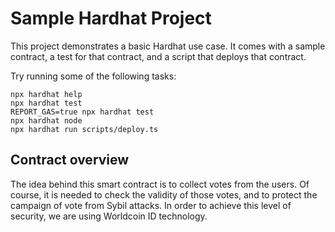 # Sample Hardhat Project

This project demonstrates a basic Hardhat use case. It comes with a sample
contract, a test for that contract, and a script that deploys that contract.

Try running some of the following tasks:

```shell
npx hardhat help
npx hardhat test
REPORT_GAS=true npx hardhat test
npx hardhat node
npx hardhat run scripts/deploy.ts
```

## Contract overview

The idea behind this smart contract is to collect votes from the users.
Of course, it is needed to check the validity of those votes, and to protect
the campaign of vote from Sybil attacks.
In order to achieve this level of security, we are using Worldcoin ID
technology.
